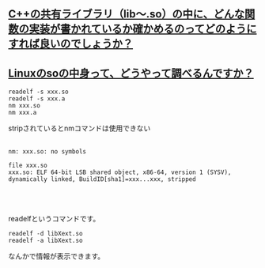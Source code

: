 ## [C++の共有ライブラリ（lib〜.so）の中に、どんな関数の実装が書かれているか確かめるのってどのようにすれば良いのでしょうか？](https://detail.chiebukuro.yahoo.co.jp/qa/question_detail/q1079008475)
## [Linuxのsoの中身って、どうやって調べるんですか？](https://detail.chiebukuro.yahoo.co.jp/qa/question_detail/q13156933193)

```
readelf -s xxx.so
readelf -s xxx.a
nm xxx.so
nm xxx.a
```

stripされているとnmコマンドは使用できない<br>
<br>
```
nm: xxx.so: no symbols
```
```
file xxx.so
xxx.so: ELF 64-bit LSB shared object, x86-64, version 1 (SYSV), dynamically linked, BuildID[sha1]=xxx...xxx, stripped
```

<br><br>


readelfというコマンドです。<br>
```
readelf -d libXext.so
readelf -a libXext.so
```
なんかで情報が表示できます。
